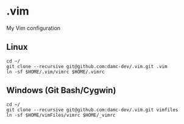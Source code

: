 # .vim
My Vim configuration


## Linux
```
cd ~/
git clone --recursive git@github.com:damc-dev/.vim.git .vim
ln -sf $HOME/.vim/vimrc $HOME/.vimrc
```

## Windows (Git Bash/Cygwin)
```
cd ~/
git clone --recursive git@github.com:damc-dev/.vim.git vimfiles
ln -sf $HOME/vimFiles/vimrc $HOME/_vimrc

```
